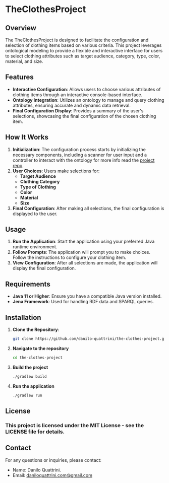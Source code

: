 # TheClothesProject

## Overview

The TheClothesProject is designed to facilitate the configuration and selection of clothing items based on various criteria. This project leverages ontological modeling to provide a flexible and interactive interface for users to select clothing attributes such as target audience, category, type, color, material, and size.

## Features

- **Interactive Configuration**: Allows users to choose various attributes of clothing items through an interactive console-based interface.
- **Ontology Integration**: Utilizes an ontology to manage and query clothing attributes, ensuring accurate and dynamic data retrieval.
- **Final Configuration Display**: Provides a summary of the user's selections, showcasing the final configuration of the chosen clothing item.

## How It Works

1. **Initialization**: The configuration process starts by initializing the necessary components, including a scanner for user input and a controller to interact with the ontology for more info read the [project repo](./RelazioneProgetto.pdf).
2. **User Choices**: Users make selections for:
    - **Target Audience**
    - **Clothing Category**
    - **Type of Clothing**
    - **Color**
    - **Material**
    - **Size** 
3. **Final Configuration**: After making all selections, the final configuration is displayed to the user.

## Usage

1. **Run the Application**: Start the application using your preferred Java runtime environment.
2. **Follow Prompts**: The application will prompt you to make choices. Follow the instructions to configure your clothing item.
3. **View Configuration**: After all selections are made, the application will display the final configuration.

## Requirements

- **Java 11 or Higher**: Ensure you have a compatible Java version installed.
- **Jena Framework**: Used for handling RDF data and SPARQL queries.

## Installation

1. **Clone the Repository**:
   ```bash
   git clone https://github.com/danilo-quattrini/the-clothes-project.git
2. **Navigate to the repository**
    ```bash
   cd the-clothes-project
3. **Build the project**
    ```bash
   ./gradlew build
4. **Run the application**
    ```bash
   ./gradlew run
## License
### This project is licensed under the MIT License - see the LICENSE file for details.

## Contact
For any questions or inquiries, please contact:

- Name: Danilo Quattrini.
- Email: daniloquattrini.com@gmail.com
